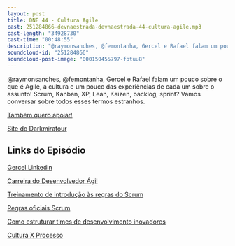 ```yaml
---
layout: post
title: DNE 44 - Cultura Agile
cast: 251284866-devnaestrada-devnaestrada-44-cultura-agile.mp3
cast-length: "34928730"
cast-time: "00:48:55"
description: "@raymonsanches, @femontanha, Gercel e Rafael falam um pouco sobre o que é Agile, a cultura e um pouco das experiências de cada um sobre o assunto! Scrum, Kanban, XP, Lean, Kaizen, backlog, sprint? Vamos conversar sobre todos esses termos estranhos."
soundcloud-id: "251284866"
soundcloud-post-image: "000150455797-fptuu8"
---
```


@raymonsanches, @femontanha, Gercel e Rafael falam um pouco sobre o que é Agile, a cultura e um pouco das experiências de cada um sobre o assunto! Scrum, Kanban, XP, Lean, Kaizen, backlog, sprint? Vamos conversar sobre todos esses termos estranhos.

<a href="http://www.apoia.se/devnaestrada" class="btn">
  Também quero apoiar!
</a>

[Site do Darkmiratour](https://br.darkmiratour.com/)

<h2>Links do Episódio</h2>

[Gercel Linkedin](http://linkedin.com/in/gercel)

[Carreira do Desenvolvedor Ágil](http://www.slideshare.net/GercelSilva/o-desenvolvedor-renascentista)

[Treinamento de introdução às regras do Scrum](http://www.collab.net/services/training/agile_e-learning)

[Regras oficiais Scrum](http://scrumguides.org/)

[Como estruturar times de desenvolvimento inovadores](http://www.jeffgothelf.com/blog/building-in-house-innovation-teams-small-collocated-dedicated-self-sufficient)

[Cultura X Processo](http://blog.locaweb.com.br/artigos/metodologias-ageis/metodologias-ageis-sao-processos-agilidade-e-cultura/)
